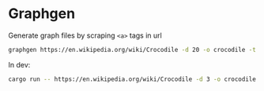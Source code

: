 # Graphgen

Generate graph files by scraping `<a>` tags in url

```sh
graphgen https://en.wikipedia.org/wiki/Crocodile -d 20 -o crocodile -t 8
```

In dev:
```sh
cargo run -- https://en.wikipedia.org/wiki/Crocodile -d 3 -o crocodile -k crocodile -t 8
```